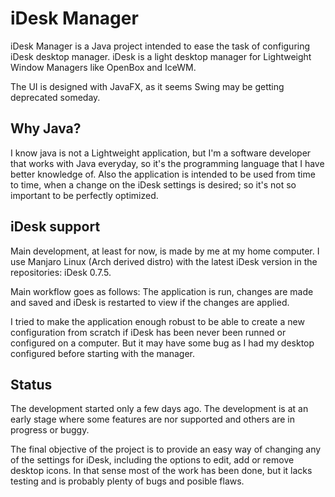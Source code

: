# iDesk Manager
iDesk Manager is a Java project intended to ease the task of configuring iDesk desktop manager. iDesk is a light desktop manager for Lightweight Window Managers like OpenBox and IceWM.

The UI is designed with JavaFX, as it seems Swing may be getting deprecated someday.

## Why Java?
I know java is not a Lightweight application, but I'm a software developer that works with Java everyday, so it's the programming language that I have better knowledge of. Also the application is intended to be used from time to time, when a change on the iDesk settings is desired; so it's not so important to be perfectly optimized.

## iDesk support
Main development, at least for now, is made by me at my home computer. I use Manjaro Linux (Arch derived distro) with the latest iDesk version in the repositories: iDesk 0.7.5.

Main workflow goes as follows: The application is run, changes are made and saved and iDesk is restarted to view if the changes are applied.

I tried to make the application enough robust to be able to create a new configuration from scratch if iDesk has been never been runned or configured on a computer. But it may have some bug as I had my desktop configured before starting with the manager.

## Status
The development started only a few days ago. The development is at an early stage where some features are nor supported and others are in progress or buggy.

The final objective of the project is to provide an easy way of changing any of the settings for iDesk, including the options to edit, add or remove desktop icons. In that sense most of the work has been done, but it lacks testing and is probably plenty of bugs and posible flaws.
